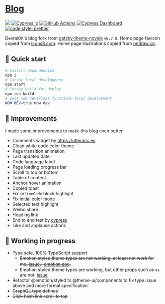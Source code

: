 # [Blog](https://devrsion.com)

[![](https://data.jsdelivr.com/v1/package/gh/devrsi0n/devrsi0n.github.io/badge)](https://www.jsdelivr.com/package/gh/devrsi0n/devrsi0n.github.io)
[![Cypress.io](https://img.shields.io/badge/tested%20with-Cypress-04C38E.svg?style=flat-square)](https://www.cypress.io/)
[![GitHub Actions](https://img.shields.io/github/workflow/status/devrsi0n/blog/End-to-end%20tests?label=build&logo=github&style=flat-square)](https://github.com/devrsi0n/blog/actions)
[![Cypress Dashboard](https://img.shields.io/badge/cypress-dashboard-blue?style=flat-square)](https://dashboard.cypress.io/projects/muqva3/runs)
[![code style: prettier](https://img.shields.io/badge/code_style-prettier-ff69b4.svg?style=flat-square)](https://github.com/prettier/prettier)

Devrsi0n's blog fork from [gatsby-theme-novela](https://github.com/narative/gatsby-theme-novela/tree/75f241249ddb56bca503e8bf1db13043e22931cc) `v0.7.0`. Home page favicon copied from [icons8.com](https://icons8.com/icons/set/macbook-idea). Home page illustrations copied from [undraw.co](https://undraw.co/illustrations).

## 💪 Quick start

```bash
# Install dependencies
npm i
# Gatsby local development
npm start
# Gatsby build for deploy
npm run build
# Zeit now severless functions local development
NOW_DEV=true now dev
```

## 🚀 Improvements

I made some improvements to make this blog even better.

- Comments widget by <https://utteranc.es>
- Clean white code color theme
- Page transition animation
- Last updated date
- Code language label
- Page loading progress bar
- Scroll to top or bottom
- Table of content
- Anchor hover animation
- Copied toast
- Fix `inlineCode` block highlight
- Fix initial color mode
- Selected text highlight
- Weibo share
- Heading link
- End to end test by [cypress](https://www.cypress.io/)
- Like and applause actions

## 🚧 Working in progress

- Type safe, 100% TypeScript support
  - ~~Emotion styled theme types are not working, at least not work for me, [issue](https://github.com/emotion-js/emotion/issues/1320#issuecomment-523123548)，[emotion doc](https://emotion.sh/docs/typescript#define-a-theme).~~
  - Emotion styled theme types are working, but other props such as `as` are not. [issue](https://github.com/emotion-js/emotion/issues/1434)
- Refactor @emotion/styled to @theme-ui/components to fix type issue above and more
  formal specification
- ~~GraphQL type defines~~
- ~~Click hash link scroll to top~~
